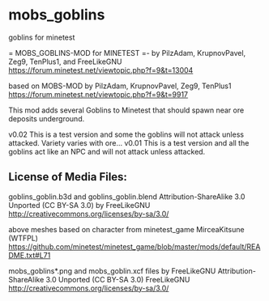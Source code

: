 # mobs_goblins
goblins for minetest

= MOBS_GOBLINS-MOD for MINETEST =-
by PilzAdam, KrupnovPavel, Zeg9, TenPlus1, and FreeLikeGNU
https://forum.minetest.net/viewtopic.php?f=9&t=13004

based on MOBS-MOD by PilzAdam, KrupnovPavel, Zeg9, TenPlus1
https://forum.minetest.net/viewtopic.php?f=9&t=9917

This mod adds several Goblins to Minetest that should spawn near ore deposits underground.

v0.02 This is a test version and some the goblins will not attack unless attacked. Variety varies with ore...
v0.01 This is a test version and all the goblins act like an NPC and will not attack unless attacked.


License of Media Files:
---------------------------------------
goblins_goblin.b3d and goblins_goblin.blend
Attribution-ShareAlike 3.0 Unported (CC BY-SA 3.0) by FreeLikeGNU
http://creativecommons.org/licenses/by-sa/3.0/

above meshes based on character from minetest_game
MirceaKitsune (WTFPL)
https://github.com/minetest/minetest_game/blob/master/mods/default/README.txt#L71

mobs_goblins*.png and mobs_goblin.xcf files by FreeLikeGNU
Attribution-ShareAlike 3.0 Unported (CC BY-SA 3.0) FreeLikeGNU
http://creativecommons.org/licenses/by-sa/3.0/

